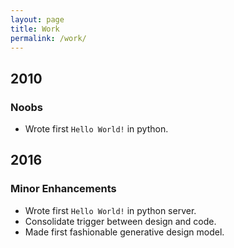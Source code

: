 ```yaml
---
layout: page
title: Work
permalink: /work/
---
```


## 2010

### Noobs

 * Wrote first `Hello World!` in python.

## 2016

### Minor Enhancements

 * Wrote first `Hello World!` in python server.
 * Consolidate trigger between design and code.
 * Made first fashionable generative design model. 


